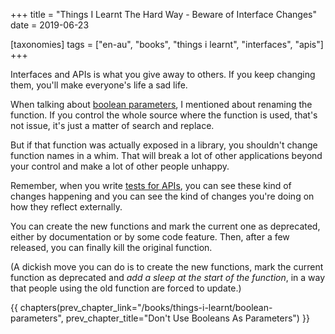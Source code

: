 +++
title = "Things I Learnt The Hard Way - Beware of Interface Changes"
date = 2019-06-23

[taxonomies]
tags = ["en-au", "books", "things i learnt", "interfaces", "apis"]
+++

Interfaces and APIs is what you give away to others. If you keep changing them,
you'll make everyone's life a sad life.

<!-- more -->

When talking about [boolean
parameters](/books/things-i-learnt/boolean-parameters), I mentioned about
renaming the function. If you control the whole source where the function is
used, that's not issue, it's just a matter of search and replace.

But if that function was actually exposed in a library, you shouldn't change
function names in a whim. That will break a lot of other applications beyond
your control and make a lot of other people unhappy.

Remember, when you write [tests for APIs](/books/things-i-learnt/tests-apis),
you can see these kind of changes happening and you can see the kind of
changes you're doing on how they reflect externally.

You can create the new functions and mark the current one as deprecated,
either by documentation or by some code feature. Then, after a few released,
you can finally kill the original function.

(A dickish move you can do is to create the new functions, mark the current
function as deprecated and _add a sleep at the start of the function_, in a
way that people using the old function are forced to update.)

{{ chapters(prev_chapter_link="/books/things-i-learnt/boolean-parameters", prev_chapter_title="Don't Use Booleans As Parameters") }}
